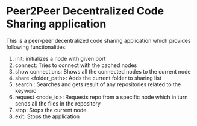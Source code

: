 # Peer2Peer Decentralized Code Sharing application

This is a peer-peer decentralized code sharing application which provides following functionalities:

1. init: initializes a node with given port
2. connect: Tries to connect with the cached nodes
3. show connections: Shows all the connected nodes to the current node
4. share <folder_path>: Adds the current folder to sharing list
5. search <keyword>: Searches and gets result of any repositories related to the keyword
6. request <repository> <node_id>: Requests repo from a specific node which in turn sends all the files in the repository
7. stop: Stops the current node
8. exit: Stops the application
